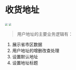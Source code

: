 # 收货地址

<img src="/user-center/images/09展示地址信息.png" style="zoom:50%">

<img src="/user-center/images/10展示地址编辑.png" style="zoom:50%">

> 用户地址的主要业务逻辑有：

1. 展示省市区数据
2. 用户地址的增删改查处理
3. 设置默认地址
4. 设置地址标题

